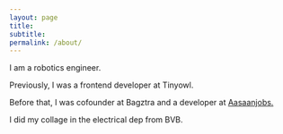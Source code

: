 ```yaml
---
layout: page
title:  
subtitle: 
permalink: /about/
---
```


<p class='centerText'>I am a robotics engineer.</p>
<p class='centerText'>Previously, I was a frontend developer at Tinyowl.</p>
<p class='centerText'>Before that, I was cofounder at Bagztra and a developer at <a href="https://www.aasaanjobs.com/">Aasaanjobs.</a></p>
<p class='centerText'>  I did my collage in the electrical dep from BVB.</a><p>

